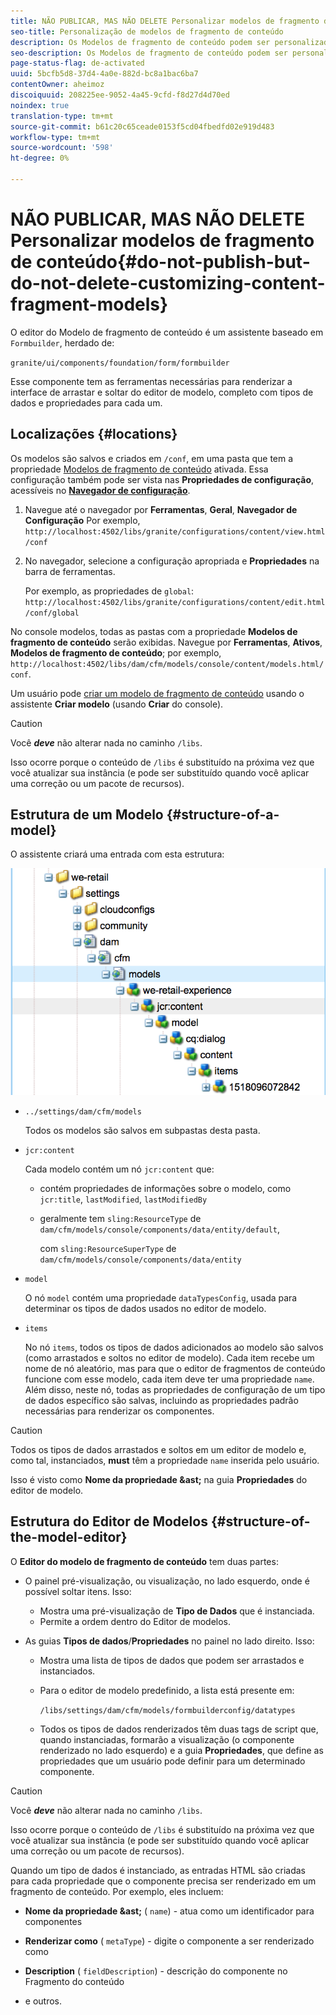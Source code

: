 ```yaml
---
title: NÃO PUBLICAR, MAS NÃO DELETE Personalizar modelos de fragmento de conteúdo
seo-title: Personalização de modelos de fragmento de conteúdo
description: Os Modelos de fragmento de conteúdo podem ser personalizados e estendidos.
seo-description: Os Modelos de fragmento de conteúdo podem ser personalizados e estendidos.
page-status-flag: de-activated
uuid: 5bcfb5d8-37d4-4a0e-882d-bc8a1bac6ba7
contentOwner: aheimoz
discoiquuid: 208225ee-9052-4a45-9cfd-f8d27d4d70ed
noindex: true
translation-type: tm+mt
source-git-commit: b61c20c65ceade0153f5cd04fbedfd02e919d483
workflow-type: tm+mt
source-wordcount: '598'
ht-degree: 0%

---
```



# NÃO PUBLICAR, MAS NÃO DELETE Personalizar modelos de fragmento de conteúdo{#do-not-publish-but-do-not-delete-customizing-content-fragment-models}

O editor do Modelo de fragmento de conteúdo é um assistente baseado em `Formbuilder`, herdado de:

`granite/ui/components/foundation/form/formbuilder`

Esse componente tem as ferramentas necessárias para renderizar a interface de arrastar e soltar do editor de modelo, completo com tipos de dados e propriedades para cada um.

## Localizações {#locations}

Os modelos são salvos e criados em `/conf`, em uma pasta que tem a propriedade [Modelos de fragmento de conteúdo](/help/assets/content-fragments-models.md#enable-content-fragment-models) ativada. Essa configuração também pode ser vista nas **Propriedades de configuração**, acessíveis no **[Navegador de configuração](/help/sites-administering/configurations.md)**.

1. Navegue até o navegador por **Ferramentas**, **Geral**, **Navegador de Configuração**
Por exemplo, 
`http://localhost:4502/libs/granite/configurations/content/view.html/conf`

1. No navegador, selecione a configuração apropriada e **Propriedades** na barra de ferramentas.

   Por exemplo, as propriedades de `global`: `http://localhost:4502/libs/granite/configurations/content/edit.html/conf/global`

No console modelos, todas as pastas com a propriedade **Modelos de fragmento de conteúdo** serão exibidas. Navegue por **Ferramentas**, **Ativos**, **Modelos de fragmento de conteúdo**; por exemplo, `http://localhost:4502/libs/dam/cfm/models/console/content/models.html/conf`.

Um usuário pode [criar um modelo de fragmento de conteúdo](/help/assets/content-fragments-models.md#creating-a-content-fragment-model) usando o assistente **Criar modelo** (usando **Criar** do console).

>[!CAUTION]
>
>Você ***deve*** não alterar nada no caminho `/libs`.
>
>Isso ocorre porque o conteúdo de `/libs` é substituído na próxima vez que você atualizar sua instância (e pode ser substituído quando você aplicar uma correção ou um pacote de recursos).

## Estrutura de um Modelo {#structure-of-a-model}

O assistente criará uma entrada com esta estrutura:

![cf-54](assets/cf-54.png)

* `../settings/dam/cfm/models`

   Todos os modelos são salvos em subpastas desta pasta.

* `jcr:content`

   Cada modelo contém um nó `jcr:content` que:

   * contém propriedades de informações sobre o modelo, como `jcr:title`, `lastModified`, `lastModifiedBy`
   * geralmente tem `sling:ResourceType` de `dam/cfm/models/console/components/data/entity/default`,

      com `sling:ResourceSuperType` de `dam/cfm/models/console/components/data/entity`

* `model`

   O nó `model` contém uma propriedade `dataTypesConfig`, usada para determinar os tipos de dados usados no editor de modelo.

* `items`

   No nó `items`, todos os tipos de dados adicionados ao modelo são salvos (como arrastados e soltos no editor de modelo). Cada item recebe um nome de nó aleatório, mas para que o editor de fragmentos de conteúdo funcione com esse modelo, cada item deve ter uma propriedade `name`. Além disso, neste nó, todas as propriedades de configuração de um tipo de dados específico são salvas, incluindo as propriedades padrão necessárias para renderizar os componentes.

>[!CAUTION]
>
>Todos os tipos de dados arrastados e soltos em um editor de modelo e, como tal, instanciados, **must** têm a propriedade `name` inserida pelo usuário.
>
>Isso é visto como **Nome da propriedade &amp;ast;** na guia **Propriedades** do editor de modelo.

## Estrutura do Editor de Modelos {#structure-of-the-model-editor}

O **Editor do modelo de fragmento de conteúdo** tem duas partes:

* O painel pré-visualização, ou visualização, no lado esquerdo, onde é possível soltar itens. Isso:

   * Mostra uma pré-visualização de **Tipo de Dados** que é instanciada.
   * Permite a ordem dentro do Editor de modelos.

* As guias **Tipos de dados**/**Propriedades** no painel no lado direito. Isso:

   * Mostra uma lista de tipos de dados que podem ser arrastados e instanciados.
   * Para o editor de modelo predefinido, a lista está presente em:

      `/libs/settings/dam/cfm/models/formbuilderconfig/datatypes`

      <!-- Please uncomment when file is used
      This node contains all the data types currently supported in the model editor. For more information on how to configure the data types, see [Customizing Data Types for Content Fragment Models](/help/sites-developing/customizing-content-fragment-model-data-types.md).
      -->

   * Todos os tipos de dados renderizados têm duas tags de script que, quando instanciadas, formarão a visualização (o componente renderizado no lado esquerdo) e a guia **Propriedades**, que define as propriedades que um usuário pode definir para um determinado componente.

>[!CAUTION]
>
>Você ***deve*** não alterar nada no caminho `/libs`.
>
>Isso ocorre porque o conteúdo de `/libs` é substituído na próxima vez que você atualizar sua instância (e pode ser substituído quando você aplicar uma correção ou um pacote de recursos).

<!-- Please uncomment when files are used
The properties on the right side define a form that is submitted directly into JCR under `/conf`; see the path in the example [Structure of a Model](/help/sites-developing/customizing-content-fragment-models.md#structure-of-a-model).
-->

Quando um tipo de dados é instanciado, as entradas HTML são criadas para cada propriedade que o componente precisa ser renderizado em um fragmento de conteúdo. Por exemplo, eles incluem:

* **Nome da propriedade &amp;ast;** (  `name`) - atua como um identificador para componentes

* **Renderizar como** (  `metaType`) - digite o componente a ser renderizado como

* **Description** (  `fieldDescription`) - descrição do componente no Fragmento do conteúdo

* e outros.

